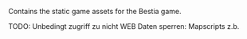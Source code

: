 
Contains the static game assets for the Bestia game.

TODO: Unbedingt zugriff zu nicht WEB Daten sperren: Mapscripts z.b.